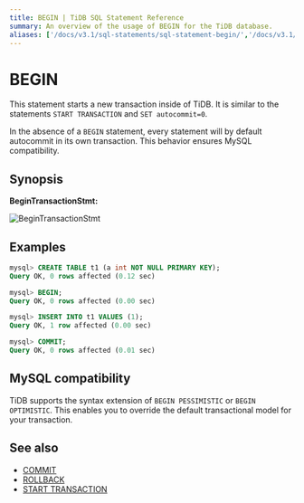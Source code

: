 ```yaml
---
title: BEGIN | TiDB SQL Statement Reference
summary: An overview of the usage of BEGIN for the TiDB database.
aliases: ['/docs/v3.1/sql-statements/sql-statement-begin/','/docs/v3.1/reference/sql/statements/begin/']
---
```


# BEGIN

This statement starts a new transaction inside of TiDB. It is similar to the statements `START TRANSACTION` and `SET autocommit=0`.

In the absence of a `BEGIN` statement, every statement will by default autocommit in its own transaction. This behavior ensures MySQL compatibility.

## Synopsis

**BeginTransactionStmt:**

![BeginTransactionStmt](https://docs-download.pingcap.com/media/images/docs/sqlgram/BeginTransactionStmt.png)

## Examples

```sql
mysql> CREATE TABLE t1 (a int NOT NULL PRIMARY KEY);
Query OK, 0 rows affected (0.12 sec)

mysql> BEGIN;
Query OK, 0 rows affected (0.00 sec)

mysql> INSERT INTO t1 VALUES (1);
Query OK, 1 row affected (0.00 sec)

mysql> COMMIT;
Query OK, 0 rows affected (0.01 sec)
```

## MySQL compatibility

TiDB supports the syntax extension of `BEGIN PESSIMISTIC` or `BEGIN OPTIMISTIC`. This enables you to override the default transactional model for your transaction.

## See also

* [COMMIT](/sql-statements/sql-statement-commit.md)
* [ROLLBACK](/sql-statements/sql-statement-rollback.md)
* [START TRANSACTION](/sql-statements/sql-statement-start-transaction.md)
